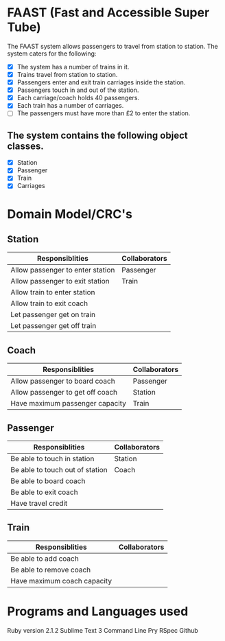 FAAST (Fast and Accessible Super Tube)
=================

The FAAST system allows passengers to travel from station to station. The system caters for the following:

- [x] The system has a number of trains in it.
- [x] Trains travel from station to station.
- [x] Passengers enter and exit train carriages inside the station.
- [x] Passengers touch in and out of the station.
- [x] Each carriage/coach holds 40 passengers.
- [x] Each train has a number of carriages.
- [ ] The passengers must have more than £2 to enter the station.

The system contains the following object classes.
-----
- [x] Station
- [x] Passenger
- [x] Train
- [x] Carriages

Domain Model/CRC's
==================

Station
-------
Responsiblities|Collaborators
---------------|-------------
Allow passenger to enter station | Passenger
Allow passenger to exit station | Train  
Allow train to enter station | 
Allow train to exit coach |
Let passenger get on train |
Let passenger get off train |

Coach
-----
Responsiblities|Collaborators
---------------|-------------
Allow passenger to board coach | Passenger
Allow passenger to get off coach | Station
Have maximum passenger capacity | Train

Passenger
---------
Responsiblities|Collaborators
---------------|-------------
Be able to touch in station | Station
Be able to touch out of station | Coach
Be able to board coach | 
Be able to exit coach |
Have travel credit |

Train
------
Responsiblities|Collaborators
---------------|-------------
Be able to add coach |
Be able to remove coach |
Have maximum coach capacity |

Programs and Languages used
============================
Ruby version 2.1.2
Sublime Text 3
Command Line
Pry
RSpec
Github